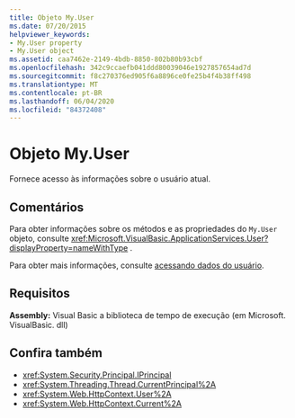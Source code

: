 ```yaml
---
title: Objeto My.User
ms.date: 07/20/2015
helpviewer_keywords:
- My.User property
- My.User object
ms.assetid: caa7462e-2149-4bdb-8850-802b80b93cbf
ms.openlocfilehash: 342c9ccaefb041ddd80039046e1927857654ad7d
ms.sourcegitcommit: f8c270376ed905f6a8896ce0fe25b4f4b38ff498
ms.translationtype: MT
ms.contentlocale: pt-BR
ms.lasthandoff: 06/04/2020
ms.locfileid: "84372408"
---
```

# <a name="myuser-object"></a>Objeto My.User
Fornece acesso às informações sobre o usuário atual.  
  
## <a name="remarks"></a>Comentários  
 Para obter informações sobre os métodos e as propriedades do `My.User` objeto, consulte <xref:Microsoft.VisualBasic.ApplicationServices.User?displayProperty=nameWithType> .  
  
 Para obter mais informações, consulte [acessando dados do usuário](../../developing-apps/programming/accessing-user-data.md).  
  
## <a name="requirements"></a>Requisitos  
 **Assembly:** Visual Basic a biblioteca de tempo de execução (em Microsoft. VisualBasic. dll)  
  
## <a name="see-also"></a>Confira também

- <xref:System.Security.Principal.IPrincipal>
- <xref:System.Threading.Thread.CurrentPrincipal%2A>
- <xref:System.Web.HttpContext.User%2A>
- <xref:System.Web.HttpContext.Current%2A>
